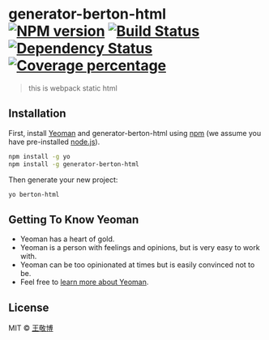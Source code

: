# generator-berton-html [![NPM version][npm-image]][npm-url] [![Build Status][travis-image]][travis-url] [![Dependency Status][daviddm-image]][daviddm-url] [![Coverage percentage][coveralls-image]][coveralls-url]
> this is webpack static html

## Installation

First, install [Yeoman](http://yeoman.io) and generator-berton-html using [npm](https://www.npmjs.com/) (we assume you have pre-installed [node.js](https://nodejs.org/)).

```bash
npm install -g yo
npm install -g generator-berton-html
```

Then generate your new project:

```bash
yo berton-html
```

## Getting To Know Yeoman

 * Yeoman has a heart of gold.
 * Yeoman is a person with feelings and opinions, but is very easy to work with.
 * Yeoman can be too opinionated at times but is easily convinced not to be.
 * Feel free to [learn more about Yeoman](http://yeoman.io/).

## License

MIT © [王敬博]()


[npm-image]: https://badge.fury.io/js/generator-berton-html.svg
[npm-url]: https://npmjs.org/package/generator-berton-html
[travis-image]: https://travis-ci.org/JerryBerton/generator-berton-html.svg?branch=master
[travis-url]: https://travis-ci.org/JerryBerton/generator-berton-html
[daviddm-image]: https://david-dm.org/JerryBerton/generator-berton-html.svg?theme=shields.io
[daviddm-url]: https://david-dm.org/JerryBerton/generator-berton-html
[coveralls-image]: https://coveralls.io/repos/JerryBerton/generator-berton-html/badge.svg
[coveralls-url]: https://coveralls.io/r/JerryBerton/generator-berton-html
